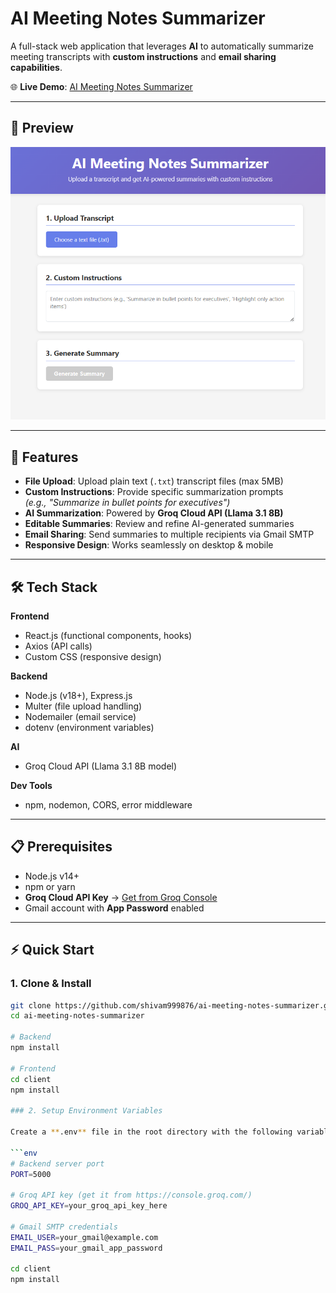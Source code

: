 # AI Meeting Notes Summarizer  

A full-stack web application that leverages **AI** to automatically summarize meeting transcripts with **custom instructions** and **email sharing capabilities**.  

🌐 **Live Demo**: [AI Meeting Notes Summarizer](https://ai-meeting-summarizer-0hmv.onrender.com/)  

---

## 📸 Preview  

![App Screenshot](assets/screenshot.png)  

---

## 🚀 Features  

- **File Upload**: Upload plain text (`.txt`) transcript files (max 5MB)  
- **Custom Instructions**: Provide specific summarization prompts  
  _(e.g., "Summarize in bullet points for executives")_  
- **AI Summarization**: Powered by **Groq Cloud API (Llama 3.1 8B)**  
- **Editable Summaries**: Review and refine AI-generated summaries  
- **Email Sharing**: Send summaries to multiple recipients via Gmail SMTP  
- **Responsive Design**: Works seamlessly on desktop & mobile  

---

## 🛠 Tech Stack  

**Frontend**  
- React.js (functional components, hooks)  
- Axios (API calls)  
- Custom CSS (responsive design)  

**Backend**  
- Node.js (v18+), Express.js  
- Multer (file upload handling)  
- Nodemailer (email service)  
- dotenv (environment variables)  

**AI**  
- Groq Cloud API (Llama 3.1 8B model)  

**Dev Tools**  
- npm, nodemon, CORS, error middleware  

---

## 📋 Prerequisites  

- Node.js v14+  
- npm or yarn  
- **Groq Cloud API Key** → [Get from Groq Console](https://console.groq.com/)  
- Gmail account with **App Password** enabled  

---

## ⚡ Quick Start  

### 1. Clone & Install  
```bash
git clone https://github.com/shivam999876/ai-meeting-notes-summarizer.git
cd ai-meeting-notes-summarizer

# Backend
npm install

# Frontend
cd client
npm install

### 2. Setup Environment Variables  

Create a **.env** file in the root directory with the following variables:  

```env
# Backend server port
PORT=5000  

# Groq API key (get it from https://console.groq.com/)
GROQ_API_KEY=your_groq_api_key_here  

# Gmail SMTP credentials
EMAIL_USER=your_gmail@example.com  
EMAIL_PASS=your_gmail_app_password  

cd client
npm install
